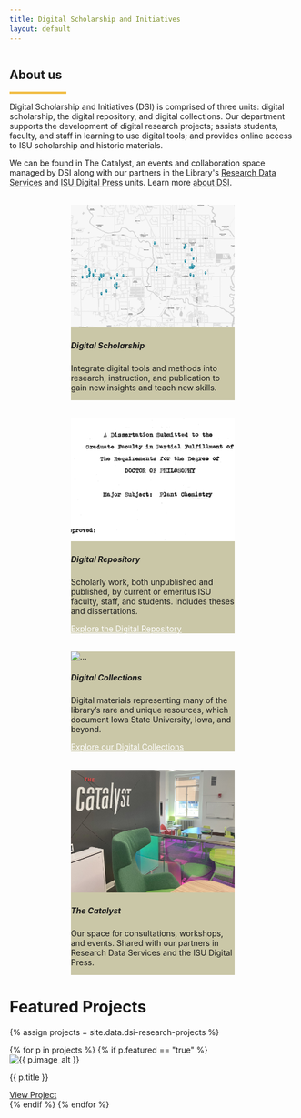 ```yaml
---
title: Digital Scholarship and Initiatives
layout: default
---
```

<style>
  .about-us-card {
    width: 18rem;
    background-color: #CAC7A7;
    transition: background-color 0.3s ease;
    cursor: pointer; /* Change cursor to pointer to indicate it's clickable */
  }
  .about-us-card:hover {
    background-color: #9B945F; /* Replace with your desired highlight color */
  }
  .btn-spacing {
    margin-bottom: 10px;
  }
</style>

<script>
  document.addEventListener('DOMContentLoaded', function() {
    document.querySelectorAll('.about-us-card').forEach(function(card) {
      card.addEventListener('click', function() {
        const link = card.getAttribute('data-link');
        if (link) {
          window.open(link, '_blank');
        }
      });
    });

    document.querySelectorAll('.about-us-card .btn').forEach(function(button) {
      button.addEventListener('click', function(event) {
        event.stopPropagation(); // Prevent the card click event from firing
      });
    });
  });
</script>

<div style="display: flex; flex-direction: column; align-items: center;">
  <div style="width: 100%; max-width: 60rem;">
    <h2>About us</h2>
    <hr style="border: none; height: 4px; background-color: #f1be48; width: 100px; margin: 7px 0;">
    <p>Digital Scholarship and Initiatives (DSI) is comprised of three units: digital scholarship, the digital repository, and digital collections. Our department supports the development of digital research projects; assists students, faculty, and staff in learning to use digital tools; and provides online access to ISU scholarship and historic materials.</p>
    <p> We can be found in The Catalyst, an events and collaboration space managed by DSI along with our partners in the Library's <a href="https://www.lib.iastate.edu/research-and-teach/data-services" target="_blank" rel="noopener noreferrer">Research Data Services</a> and <a href="https://www.lib.iastate.edu/collections/digital-press" target="_blank" rel="noopener noreferrer">ISU Digital Press</a> units. Learn more <a href="http://127.0.0.1:4000/pages/about.html" target="_blank" rel="noopener noreferrer">about DSI</a>.</p>
  </div>
  <br>
  <div class="card-container" style="display: flex; justify-content: center; gap: 2rem; flex-wrap: wrap;">
    <div class="card about-us-card" data-link="https://www.lib.iastate.edu/research-and-teach/digital-scholarship">
      <img src="assets\img\blackisc_map.jpg" class="card-img-top" alt="...">
      <div class="card-body">
        <h5 class="card-title">Digital Scholarship</h5>
        <p class="card-text">Integrate digital tools and methods into research, instruction, and publication to gain new insights and teach new skills.</p>
      </div>
    </div>
    <div class="card about-us-card" data-link="https://www.lib.iastate.edu/collections/digital-repository-iowa-state-university">
      <img src="assets\img\dr_dissertation.jpg" class="card-img-top" alt="...">
      <div class="card-body">
        <h5 class="card-title">Digital Repository</h5>
        <p class="card-text">Scholarly work, both unpublished and published, by current or emeritus ISU faculty, staff, and students. Includes theses and dissertations.</p>
        <a href="https://dr.lib.iastate.edu/" class="btn bg-iastate-red btn-spacing" target="_blank" rel="noopener noreferrer" style="color: white;">Explore the Digital Repository</a>
      </div>
    </div>
    <div class="card about-us-card" data-link="https://www.lib.iastate.edu/collections/digital-collections">
      <img src="https://digitalcollections.lib.iastate.edu/iiif/2/isu:WPA_b6f10i5~JP2~~isu_public/1200,900,3000,2250/500,/0/default.jpg" class="card-img-top" alt="...">
      <div class="card-body">
        <h5 class="card-title">Digital Collections</h5>
        <p class="card-text">Digital materials representing many of the library’s rare and unique resources, which document Iowa State University, Iowa, and beyond.</p>
        <a href="https://digitalcollections.lib.iastate.edu/" class="btn bg-iastate-red btn-spacing" target="_blank" rel="noopener noreferrer" style="color: white;">Explore our Digital Collections</a>
      </div>
    </div>
    <div class="card about-us-card" data-link="https://www.lib.iastate.edu/visit-and-study/creation-and-learning-spaces/catalyst">
      <img src="assets\img\catalyst4.jpg" class="card-img-top" alt="...">
      <div class="card-body">
        <h5 class="card-title">The Catalyst</h5>
        <p class="card-text">Our space for consultations, workshops, and events. Shared with our partners in Research Data Services and the ISU Digital Press.</p>
      </div>
    </div>
  </div>
</div>

# Featured Projects

{% assign projects = site.data.dsi-research-projects %}
<div class="row">
    {% for p in projects %}
        {% if p.featured == "true" %}
        <div class="col-md-3">
            <div class="card text-center mb-4">
                <img src="{{ p.image }}" class="card-img-top" alt="{{ p.image_alt }}">
                <div class="card-body">
                    <p class="card-title">{{ p.title }}</p>
                    <a href="{{ p.link }}" class="btn btn-outline-primary" target="_blank" rel="noopener">View Project</a>
                </div>
            </div>
        </div>
        {% endif %}
    {% endfor %}
</div>